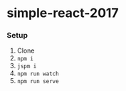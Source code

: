 # simple-react-2017

### Setup
1. Clone
2. `npm i`
3. `jspm i`
4. `npm run watch`
5. `npm run serve`

